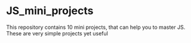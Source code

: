 # JS_mini_projects
This repository contains 10 mini projects, that can help you to master JS. These are very simple projects yet useful
